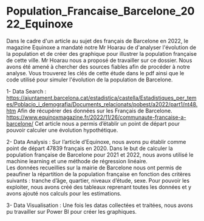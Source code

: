 # Population_Francaise_Barcelone_2022_Equinoxe

Dans le cadre d'un article au sujet des français de Barcelone en 2022, le magazine Equinoxe a mandaté notre Mr Hoarau de d'analyser l'évolution de la population et de créer des graphique pour illustrer la population française de cette ville.
Mr Hoarau nous a proposé de travailler sur ce dossier. Nous avons été amené à chercher des sources fiables afin de procéder à notre analyse. 
Vous trouverez les clés de cette étude dans le pdf ainsi que le code utilisé pour simuler l'évolution de la population de Barcelone. 

1- Data Search : 
https://ajuntament.barcelona.cat/estadistica/castella/Estadistiques_per_temes/Poblacio_i_demografia/Documents_relacionats/pobest/a2022/part1/nt48.htm 
Afin de récupérer des données sur les Français de Barcelone.
https://www.equinoxmagazine.fr/2022/11/26/communaute-francaise-a-barcelone/
Cet article nous a permis d’établir un point de départ pour pouvoir calculer une évolution hypothétique. 

2- Data Analysis : 
Sur l’article d’Equinoxe, nous avons pu établir comme point de départ 47839 français en 2020. Dans le but de calculer la population française de Barcelone pour 2021 et 2022, nous avons utilisé le machine learning et une méthode de régression linéaire.  
Les données recueillies sur la mairie de Barcelone nous ont permis de peaufiner la répartition de la population française en fonction des critères suivants :
tranche d’âge,
quartier,
niveaux d’étude, 
sexe.
	Pour pouvoir les exploiter, nous avons créé des tableaux reprenant toutes les données et y avons ajouté nos calculs pour les estimations. 

3- Data Visualisation : 
Une fois les datas collectées et traitées, nous avons pu travailler sur Power BI pour créer les graphiques.

